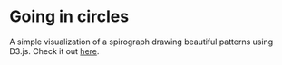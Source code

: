 # Going in circles

A simple visualization of a spirograph drawing beautiful patterns using D3.js. Check it out [here](https://winniecp.github.io/going_in_circles/spirograph.html).
